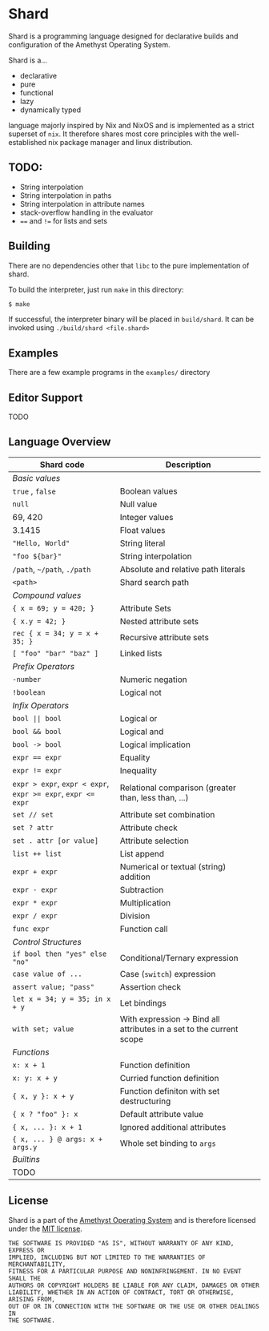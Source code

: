 # Shard

Shard is a programming language designed for declarative builds and configuration of the Amethyst Operating System.

Shard is a...

- declarative
- pure
- functional
- lazy
- dynamically typed

language majorly inspired by Nix and NixOS and is implemented as a strict superset of `nix`. It therefore shares most core principles with the well-established nix package manager and linux distribution.

## TODO:

- String interpolation
- String interpolation in paths
- String interpolation in attribute names
- stack-overflow handling in the evaluator
- `==` and `!=` for lists and sets

## Building

There are no dependencies other that `libc` to the pure implementation of shard.

To build the interpreter, just run `make` in this directory:

```sh
$ make
```

If successful, the interpreter binary will be placed in `build/shard`. It can be invoked using `./build/shard <file.shard>`

## Examples

There are a few example programs in the `examples/` directory

## Editor Support

TODO

## Language Overview

|  Shard code           | Description    |
|-----------------------|----------------|
| *Basic values*        |                |
| `true` , `false`      | Boolean values |
| `null`                | Null value     |
| 69, 420               | Integer values |
| 3.1415                | Float values   |
| `"Hello, World"`      | String literal |
| `"foo ${bar}"`        | String interpolation |
| `/path`, `~/path`, `./path` | Absolute and relative path literals |
| `<path>`              | Shard search path |
| *Compound values*     |                   |
| `{ x = 69; y = 420; }` | Attribute Sets   |
| `{ x.y = 42; }`       | Nested attribute sets |
| `rec { x = 34; y = x + 35; }` | Recursive attribute sets |
| `[ "foo" "bar" "baz" ]` | Linked lists
| *Prefix Operators*     |               |
| `-number`              | Numeric negation |
| `!boolean`             | Logical not      |
| *Infix Operators*      |              |
| `bool \|\| bool`       | Logical or |
| `bool && bool`         | Logical and |
| `bool -> bool`         | Logical implication |
| `expr == expr`         | Equality |
| `expr != expr`         | Inequality |
| `expr > expr`, `expr < expr`, `expr >= expr`, `expr <= expr` | Relational comparison (greater than, less than, ...)
| `set // set`          | Attribute  set combination |
| `set ? attr`          | Attribute check |
| `set . attr [or value]` | Attribute selection |
| `list ++ list`        | List append   |
| `expr + expr`         | Numerical or textual (string) addition |
| `expr - expr`         | Subtraction   |
| `expr * expr`         | Multiplication |
| `expr / expr`         | Division |
| `func expr`           | Function call |
| *Control Structures*  |               |
| `if bool then "yes" else "no"` | Conditional/Ternary expression |
| `case value of ...`   | Case (`switch`) expression |
| `assert value; "pass"` | Assertion check |
| `let x = 34; y = 35; in x + y` | Let bindings |
| `with set; value`     | With expression -> Bind all attributes in a set to the current scope |
| *Functions*           |           |
| `x: x + 1`            | Function definition |
| `x: y: x + y`         | Curried function definition |
| `{ x, y }: x + y`     | Function definiton with set destructuring |
| `{ x ? "foo" }: x`    | Default attribute value |
| `{ x, ... }: x + 1`   | Ignored additional attributes |
| `{ x, ... } @ args: x + args.y` | Whole set binding to `args` |
| *Builtins*            |           |
| TODO                  |           |

## License

Shard is a part of the [Amethyst Operating System](https://github.com/spydr06/amethyst) and is therefore licensed under the [MIT license](../LICENSE).

```
THE SOFTWARE IS PROVIDED "AS IS", WITHOUT WARRANTY OF ANY KIND, EXPRESS OR
IMPLIED, INCLUDING BUT NOT LIMITED TO THE WARRANTIES OF MERCHANTABILITY,
FITNESS FOR A PARTICULAR PURPOSE AND NONINFRINGEMENT. IN NO EVENT SHALL THE
AUTHORS OR COPYRIGHT HOLDERS BE LIABLE FOR ANY CLAIM, DAMAGES OR OTHER
LIABILITY, WHETHER IN AN ACTION OF CONTRACT, TORT OR OTHERWISE, ARISING FROM,
OUT OF OR IN CONNECTION WITH THE SOFTWARE OR THE USE OR OTHER DEALINGS IN
THE SOFTWARE.
```
